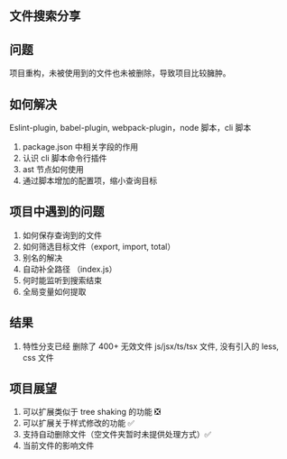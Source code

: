 ## 文件搜索分享

## 问题

项目重构，未被使用到的文件也未被删除，导致项目比较臃肿。

## 如何解决

Eslint-plugin, babel-plugin, webpack-plugin，node 脚本，cli 脚本

1. package.json 中相关字段的作用
2. 认识 cli 脚本命令行插件
3. ast 节点如何使用
4. 通过脚本增加的配置项，缩小查询目标

## 项目中遇到的问题

1. 如何保存查询到的文件
2. 如何筛选目标文件（export, import, total）
3. 别名的解决
4. 自动补全路径 （index.js）
5. 何时能监听到搜索结束
6. 全局变量如何提取

## 结果

1. 特性分支已经 删除了 400+ 无效文件 js/jsx/ts/tsx 文件, 没有引入的 less, css 文件

## 项目展望

1. 可以扩展类似于 tree shaking 的功能 ❎
2. 可以扩展关于样式修改的功能 ✅
3. 支持自动删除文件（空文件夹暂时未提供处理方式）✅
4. 当前文件的影响文件
